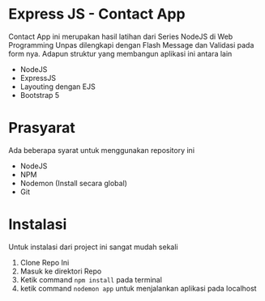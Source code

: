 # Express JS - Contact App
Contact App ini merupakan hasil latihan dari Series NodeJS di Web Programming Unpas dilengkapi dengan Flash Message dan Validasi pada form nya. Adapun struktur yang membangun aplikasi ini antara lain
- NodeJS
- ExpressJS
- Layouting dengan EJS 
- Bootstrap 5

# Prasyarat
Ada beberapa syarat untuk menggunakan repository ini
- NodeJS
- NPM
- Nodemon (Install secara global)
- Git

# Instalasi
Untuk instalasi dari project ini sangat mudah sekali
1. Clone Repo Ini
2. Masuk ke direktori Repo
3. Ketik command `npm install` pada terminal
4. ketik command `nodemon app` untuk menjalankan aplikasi pada localhost
